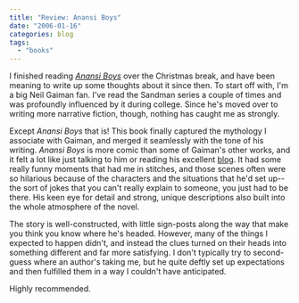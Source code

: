 ```yaml
---
title: "Review: Anansi Boys"
date: "2006-01-16"
categories: blog
tags:
  - "books"
---
```


I finished reading _[Anansi Boys](http://www.amazon.com/gp/product/006051518X/104-1201939-7213565?v=glance&n=283155)_ over the Christmas break, and have been meaning to write up some thoughts about it since then. To start off with, I'm a big Neil Gaiman fan. I've read the Sandman series a couple of times and was profoundly influenced by it during college. Since he's moved over to writing more narrative fiction, though, nothing has caught me as strongly.


Except _Anansi Boys_ that is! This book finally captured the mythology I associate with Gaiman, and merged it seamlessly with the tone of his writing. _Anansi Boys_ is more comic than some of Gaiman's other works, and it felt a lot like just talking to him or reading his excellent [blog](http://www.neilgaiman.com/journal/journal.asp). It had some really funny moments that had me in stitches, and those scenes often were so hilarious because of the characters and the situations that he'd set up--the sort of jokes that you can't really explain to someone, you just had to be there. His keen eye for detail and strong, unique descriptions also built into the whole atmosphere of the novel.



The story is well-constructed, with little sign-posts along the way that make you think you know where he's headed. However, many of the things I expected to happen didn't, and instead the clues turned on their heads into something different and far more satisfying. I don't typically try to second-guess where an author's taking me, but he quite deftly set up expectations and then fulfilled them in a way I couldn't have anticipated.



Highly recommended.
